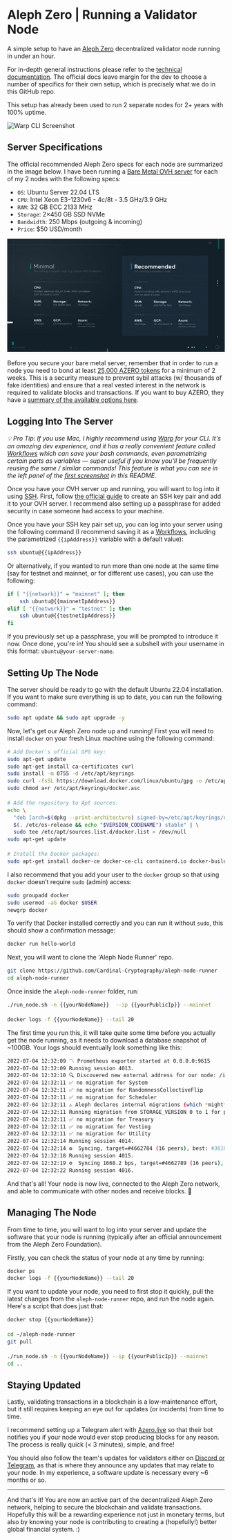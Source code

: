 # Aleph Zero | Running a Validator Node
 
A simple setup to have an [Aleph Zero](https://alephzero.org) decentralized validator node running in under an hour.

For in-depth general instructions please refer to the [technical documentation](https://docs.alephzero.org/aleph-zero/stake/validators). The official docs leave margin for the dev to choose a number of specifics for their own setup, which is precisely what we do in this GitHub repo.

This setup has already been used to run 2 separate nodes for 2+ years with 100% uptime.

![Warp CLI Screenshot](/img/running-node-warp-cli.jpeg)

## Server Specifications

The official recommended Aleph Zero specs for each node are summarized in the image below. I have been running a [Bare Metal OVH server](https://eco.ovhcloud.com) for each of my 2 nodes with the following specs:
- `OS`: Ubuntu Server 22.04 LTS
- `CPU`: Intel Xeon E3-1230v6 - 4c/8t - 3.5 GHz/3.9 GHz
- `RAM`: 32 GB ECC 2133 MHz
- `Storage`: 2×450 GB SSD NVMe
- `Bandwidth`: 250 Mbps (outgoing & incoming)
- `Price`: $50 USD/month

![Azero Node Specs](/img/node-specs.jpeg)

Before you secure your bare metal server, remember that in order to run a node you need to bond at least [25,000 AZERO tokens](https://docs.alephzero.org/aleph-zero/stake/validators) for a minimum of 2 weeks. This is a security measure to prevent sybil attacks (w/ thousands of fake identities) and ensure that a real vested interest in the network is required to validate blocks and transactions. If you want to buy AZERO, they have a [summary of the available options here](https://docs.alephzero.org/aleph-zero/explore/where-to-buy-azero).

## Logging Into The Server

_💡 Pro Tip: If you use Mac, I highly recommend using [Warp](https://warp.dev) for your CLI. It's an amazing dev experience, and it has a really convenient feature called [Workflows](https://docs.warp.dev/features/warp-drive/workflows) which can save your bash commands, even parametrizing certain parts as variables — super useful if you know you'll be frequently reusing the same / similar commands! This feature is what you can see in the left panel of the [first screenshot](/img/running-node-warp-cli.png) in this README._

Once you have your OVH server up and running, you will want to log into it using [SSH](https://arjunaravind.in/blog/learning-and-using-ssh). First, follow [the official guide](https://help.ovhcloud.com/csm/en-dedicated-servers-creating-ssh-keys) to create an SSH key pair and add it to your OVH server. I recommend also setting up a passphrase for added security in case someone had access to your machine.

Once you have your SSH key pair set up, you can log into your server using the following command (I recommend saving it as a [Workflows](https://docs.warp.dev/features/warp-drive/workflows), including the parametrized `{{ipAddress}}` variable with a default value):

```bash
ssh ubuntu@{{ipAddress}}
```

Or alternatively, if you wanted to run more than one node at the same time (say for testnet and mainnet, or for different use cases), you can use the following:

```bash
if [ "{{network}}" = "mainnet" ]; then
    ssh ubuntu@{{mainnetIpAddress}}
elif [ "{{network}}" = "testnet" ]; then
    ssh ubuntu@{{testnetIpAddress}}
fi
```

If you previously set up a passphrase, you will be prompted to introduce it now. Once done, you're in! You should see a subshell with your username in this format: `ubuntu@your-server-name`.

## Setting Up The Node

The server should be ready to go with the default Ubuntu 22.04 installation. If you want to make sure everything is up to date, you can run the following command:

```bash
sudo apt update && sudo apt upgrade -y
```

Now, let's get our Aleph Zero node up and running! First you will need to install `docker` on your fresh Linux machine using the following command:

```bash
# Add Docker's official GPG key:
sudo apt-get update
sudo apt-get install ca-certificates curl
sudo install -m 0755 -d /etc/apt/keyrings
sudo curl -fsSL https://download.docker.com/linux/ubuntu/gpg -o /etc/apt/keyrings/docker.asc
sudo chmod a+r /etc/apt/keyrings/docker.asc

# Add the repository to Apt sources:
echo \
  "deb [arch=$(dpkg --print-architecture) signed-by=/etc/apt/keyrings/docker.asc] https://download.docker.com/linux/ubuntu \
  $(. /etc/os-release && echo "$VERSION_CODENAME") stable" | \
  sudo tee /etc/apt/sources.list.d/docker.list > /dev/null
sudo apt-get update

# Install the Docker packages:
sudo apt-get install docker-ce docker-ce-cli containerd.io docker-buildx-plugin docker-compose-plugin
```

I also recommend that you add your user to the `docker` group so that using `docker` doesn’t require `sudo` (admin) access:

```bash
sudo groupadd docker
sudo usermod -aG docker $USER
newgrp docker
```

To verify that Docker installed correctly and you can run it without `sudo`, this should show a confirmation message:

```bash
docker run hello-world
```

Next, you will want to clone the 'Aleph Node Runner' repo.

```bash
git clone https://github.com/Cardinal-Cryptography/aleph-node-runner
cd aleph-node-runner
```

Once inside the `aleph-node-runner` folder, run:

```bash
./run_node.sh -n {{yourNodeName}}  --ip {{yourPublicIp}} --mainnet

docker logs -f {{yourNodeName}} --tail 20
```

The first time you run this, it will take quite some time before you actually get the node running, as it needs to download a database snapshot of ~100GB. Your logs should eventually look something like this:

```bash
2022-07-04 12:32:09 〽️ Prometheus exporter started at 0.0.0.0:9615    
2022-07-04 12:32:09 Running session 4013.    
2022-07-04 12:32:10 🔍 Discovered new external address for our node: /ip4/195.150.192.250/tcp/30333/p2p/12D3KooWFGUSW3DMq92JSoGKkBM5WTNJ4bFiJ88PDCX6ttnXadQU    
2022-07-04 12:32:11 ✅ no migration for System    
2022-07-04 12:32:11 ✅ no migration for RandomnessCollectiveFlip    
2022-07-04 12:32:11 ✅ no migration for Scheduler    
2022-07-04 12:32:11 ⚠️ Aleph declares internal migrations (which *might* execute). On-chain `StorageVersion(2)` vs current storage version `StorageVersion(2)`     
2022-07-04 12:32:11 Running migration from STORAGE_VERSION 0 to 1 for pallet elections    
2022-07-04 12:32:11 ✅ no migration for Treasury    
2022-07-04 12:32:11 ✅ no migration for Vesting    
2022-07-04 12:32:11 ✅ no migration for Utility    
2022-07-04 12:32:14 Running session 4014.    
2022-07-04 12:32:14 ⚙️  Syncing, target=#4662784 (16 peers), best: #3618503 (0xe8a9…47c8), finalized #3612599 (0xf40d…de62), ⬇ 927.5kiB/s ⬆ 16.5kiB/s    
2022-07-04 12:32:18 Running session 4015.    
2022-07-04 12:32:19 ⚙️  Syncing 1668.2 bps, target=#4662789 (16 peers), best: #3626844 (0x0ee0…03b6), finalized #3613499 (0x03fd…669d), ⬇ 793.5kiB/s ⬆ 6.1kiB/s    
2022-07-04 12:32:22 Running session 4016. 
```

And that's all! Your node is now live, connected to the Aleph Zero network, and able to communicate with other nodes and receive blocks. 🥳

## Managing The Node

From time to time, you will want to log into your server and update the software that your node is running (typically after an official announcement from the Aleph Zero Foundation).

Firstly, you can check the status of your node at any time by running:

```bash
docker ps
docker logs -f {{yourNodeName}} --tail 20
```

If you want to update your node, you need to first stop it quickly, pull the latest changes from the `aleph-node-runner` repo, and run the node again. Here's a script that does just that:

```bash
docker stop {{yourNodeName}}
    
cd ~/aleph-node-runner
git pull

./run_node.sh -n {{yourNodeName}} --ip {{yourPublicIp}} --mainnet
cd ..
```

## Staying Updated

Lastly, validating transactions in a blockchain is a low-maintenance effort, but it still requires keeping an eye out for updates (or incidents) from time to time.

I recommend setting up a Telegram alert with [Azero.live](https://docs.alephzero.org/aleph-zero/account/telegram-notifications) so that their bot notifies you if your node would ever stop producing blocks for any reason. The process is really quick (< 3 minutes), simple, and free!

You should also follow the team's updates for validators either on [Discord or Telegram](https://alephzero.org/community), as that is where they announce any updates that may relate to your node. In my experience, a software update is necessary every ~6 months or so.

---

And that's it! You are now an active part of the decentralized Aleph Zero network, helping to secure the blockchain and validate transactions. Hopefully this will be a rewarding experience not just in monetary terms, but also by knowing your node is contributing to creating a (hopefully!) better global financial system. :)